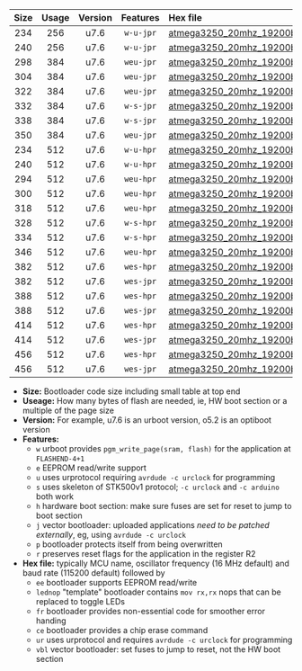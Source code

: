 |Size|Usage|Version|Features|Hex file|
|:-:|:-:|:-:|:-:|:--|
|234|256|u7.6|`w-u-jpr`|[atmega3250_20mhz_19200bps_ur_vbl.hex](https://raw.githubusercontent.com/stefanrueger/urboot/main/atmega3250_20mhz_19200bps_ur_vbl.hex)|
|240|256|u7.6|`w-u-jpr`|[atmega3250_20mhz_19200bps_lednop_ur_vbl.hex](https://raw.githubusercontent.com/stefanrueger/urboot/main/atmega3250_20mhz_19200bps_lednop_ur_vbl.hex)|
|298|384|u7.6|`weu-jpr`|[atmega3250_20mhz_19200bps_ee_ur_vbl.hex](https://raw.githubusercontent.com/stefanrueger/urboot/main/atmega3250_20mhz_19200bps_ee_ur_vbl.hex)|
|304|384|u7.6|`weu-jpr`|[atmega3250_20mhz_19200bps_ee_lednop_ur_vbl.hex](https://raw.githubusercontent.com/stefanrueger/urboot/main/atmega3250_20mhz_19200bps_ee_lednop_ur_vbl.hex)|
|322|384|u7.6|`weu-jpr`|[atmega3250_20mhz_19200bps_ee_lednop_fr_ur_vbl.hex](https://raw.githubusercontent.com/stefanrueger/urboot/main/atmega3250_20mhz_19200bps_ee_lednop_fr_ur_vbl.hex)|
|332|384|u7.6|`w-s-jpr`|[atmega3250_20mhz_19200bps_vbl.hex](https://raw.githubusercontent.com/stefanrueger/urboot/main/atmega3250_20mhz_19200bps_vbl.hex)|
|338|384|u7.6|`w-s-jpr`|[atmega3250_20mhz_19200bps_lednop_vbl.hex](https://raw.githubusercontent.com/stefanrueger/urboot/main/atmega3250_20mhz_19200bps_lednop_vbl.hex)|
|350|384|u7.6|`weu-jpr`|[atmega3250_20mhz_19200bps_ee_lednop_fr_ce_ur_vbl.hex](https://raw.githubusercontent.com/stefanrueger/urboot/main/atmega3250_20mhz_19200bps_ee_lednop_fr_ce_ur_vbl.hex)|
|234|512|u7.6|`w-u-hpr`|[atmega3250_20mhz_19200bps_ur.hex](https://raw.githubusercontent.com/stefanrueger/urboot/main/atmega3250_20mhz_19200bps_ur.hex)|
|240|512|u7.6|`w-u-hpr`|[atmega3250_20mhz_19200bps_lednop_ur.hex](https://raw.githubusercontent.com/stefanrueger/urboot/main/atmega3250_20mhz_19200bps_lednop_ur.hex)|
|294|512|u7.6|`weu-hpr`|[atmega3250_20mhz_19200bps_ee_ur.hex](https://raw.githubusercontent.com/stefanrueger/urboot/main/atmega3250_20mhz_19200bps_ee_ur.hex)|
|300|512|u7.6|`weu-hpr`|[atmega3250_20mhz_19200bps_ee_lednop_ur.hex](https://raw.githubusercontent.com/stefanrueger/urboot/main/atmega3250_20mhz_19200bps_ee_lednop_ur.hex)|
|318|512|u7.6|`weu-hpr`|[atmega3250_20mhz_19200bps_ee_lednop_fr_ur.hex](https://raw.githubusercontent.com/stefanrueger/urboot/main/atmega3250_20mhz_19200bps_ee_lednop_fr_ur.hex)|
|328|512|u7.6|`w-s-hpr`|[atmega3250_20mhz_19200bps.hex](https://raw.githubusercontent.com/stefanrueger/urboot/main/atmega3250_20mhz_19200bps.hex)|
|334|512|u7.6|`w-s-hpr`|[atmega3250_20mhz_19200bps_lednop.hex](https://raw.githubusercontent.com/stefanrueger/urboot/main/atmega3250_20mhz_19200bps_lednop.hex)|
|346|512|u7.6|`weu-hpr`|[atmega3250_20mhz_19200bps_ee_lednop_fr_ce_ur.hex](https://raw.githubusercontent.com/stefanrueger/urboot/main/atmega3250_20mhz_19200bps_ee_lednop_fr_ce_ur.hex)|
|382|512|u7.6|`wes-hpr`|[atmega3250_20mhz_19200bps_ee.hex](https://raw.githubusercontent.com/stefanrueger/urboot/main/atmega3250_20mhz_19200bps_ee.hex)|
|382|512|u7.6|`wes-jpr`|[atmega3250_20mhz_19200bps_ee_vbl.hex](https://raw.githubusercontent.com/stefanrueger/urboot/main/atmega3250_20mhz_19200bps_ee_vbl.hex)|
|388|512|u7.6|`wes-hpr`|[atmega3250_20mhz_19200bps_ee_lednop.hex](https://raw.githubusercontent.com/stefanrueger/urboot/main/atmega3250_20mhz_19200bps_ee_lednop.hex)|
|388|512|u7.6|`wes-jpr`|[atmega3250_20mhz_19200bps_ee_lednop_vbl.hex](https://raw.githubusercontent.com/stefanrueger/urboot/main/atmega3250_20mhz_19200bps_ee_lednop_vbl.hex)|
|414|512|u7.6|`wes-hpr`|[atmega3250_20mhz_19200bps_ee_lednop_fr.hex](https://raw.githubusercontent.com/stefanrueger/urboot/main/atmega3250_20mhz_19200bps_ee_lednop_fr.hex)|
|414|512|u7.6|`wes-jpr`|[atmega3250_20mhz_19200bps_ee_lednop_fr_vbl.hex](https://raw.githubusercontent.com/stefanrueger/urboot/main/atmega3250_20mhz_19200bps_ee_lednop_fr_vbl.hex)|
|456|512|u7.6|`wes-hpr`|[atmega3250_20mhz_19200bps_ee_lednop_fr_ce.hex](https://raw.githubusercontent.com/stefanrueger/urboot/main/atmega3250_20mhz_19200bps_ee_lednop_fr_ce.hex)|
|456|512|u7.6|`wes-jpr`|[atmega3250_20mhz_19200bps_ee_lednop_fr_ce_vbl.hex](https://raw.githubusercontent.com/stefanrueger/urboot/main/atmega3250_20mhz_19200bps_ee_lednop_fr_ce_vbl.hex)|

- **Size:** Bootloader code size including small table at top end
- **Useage:** How many bytes of flash are needed, ie, HW boot section or a multiple of the page size
- **Version:** For example, u7.6 is an urboot version, o5.2 is an optiboot version
- **Features:**
  + `w` urboot provides `pgm_write_page(sram, flash)` for the application at `FLASHEND-4+1`
  + `e` EEPROM read/write support
  + `u` uses urprotocol requiring `avrdude -c urclock` for programming
  + `s` uses skeleton of STK500v1 protocol; `-c urclock` and `-c arduino` both work
  + `h` hardware boot section: make sure fuses are set for reset to jump to boot section
  + `j` vector bootloader: uploaded applications *need to be patched externally*, eg, using `avrdude -c urclock`
  + `p` bootloader protects itself from being overwritten
  + `r` preserves reset flags for the application in the register R2
- **Hex file:** typically MCU name, oscillator frequency (16 MHz default) and baud rate (115200 default) followed by
  + `ee` bootloader supports EEPROM read/write
  + `lednop` "template" bootloader contains `mov rx,rx` nops that can be replaced to toggle LEDs
  + `fr` bootloader provides non-essential code for smoother error handing
  + `ce` bootloader provides a chip erase command
  + `ur` uses urprotocol and requires `avrdude -c urclock` for programming
  + `vbl` vector bootloader: set fuses to jump to reset, not the HW boot section
